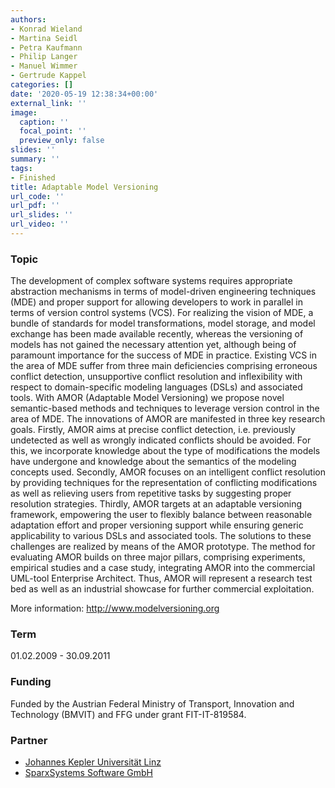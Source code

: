 ```yaml
---
authors:
- Konrad Wieland
- Martina Seidl
- Petra Kaufmann
- Philip Langer
- Manuel Wimmer
- Gertrude Kappel
categories: []
date: '2020-05-19 12:38:34+00:00'
external_link: ''
image:
  caption: ''
  focal_point: ''
  preview_only: false
slides: ''
summary: ''
tags:
- Finished
title: Adaptable Model Versioning
url_code: ''
url_pdf: ''
url_slides: ''
url_video: ''
---
```


### Topic

The development of complex software systems requires appropriate abstraction mechanisms in terms of model-driven engineering techniques (MDE) and proper support for allowing developers to work in parallel in terms of version control systems (VCS). For realizing the vision of MDE, a bundle of standards for model transformations, model storage, and model exchange has been made available recently, whereas the versioning of models has not gained the necessary attention yet, although being of paramount importance for the success of MDE in practice. Existing VCS in the area of MDE suffer from three main deficiencies comprising erroneous conflict detection, unsupportive conflict resolution and inflexibility with respect to domain-specific modeling languages (DSLs) and associated tools. With AMOR (Adaptable Model Versioning) we propose novel semantic-based methods and techniques to leverage version control in the area of MDE. The innovations of AMOR are manifested in three key research goals. Firstly, AMOR aims at precise conflict detection, i.e. previously undetected as well as wrongly indicated conflicts should be avoided. For this, we incorporate knowledge about the type of modifications the models have undergone and knowledge about the semantics of the modeling concepts used. Secondly, AMOR focuses on an intelligent conflict resolution by providing techniques for the representation of conflicting modifications as well as relieving users from repetitive tasks by suggesting proper resolution strategies. Thirdly, AMOR targets at an adaptable versioning framework, empowering the user to flexibly balance between reasonable adaptation effort and proper versioning support while ensuring generic applicability to various DSLs and associated tools. The solutions to these challenges are realized by means of the AMOR prototype. The method for evaluating AMOR builds on three major pillars, comprising experiments, empirical studies and a case study, integrating AMOR into the commercial UML-tool Enterprise Architect. Thus, AMOR will represent a research test bed as well as an industrial showcase for further commercial exploitation.

More information: <http://www.modelversioning.org>

### Term

01.02.2009 - 30.09.2011

### Funding

Funded by the Austrian Federal Ministry of Transport, Innovation and Technology (BMVIT) and FFG under grant FIT-IT-819584.

### Partner

<ul class="partnerList"><li><a href="http://www.jku.at/">Johannes Kepler Universität Linz</a></li><li><a href="http://www.sparxsystems.at/">SparxSystems Software GmbH</a></li></ul>
